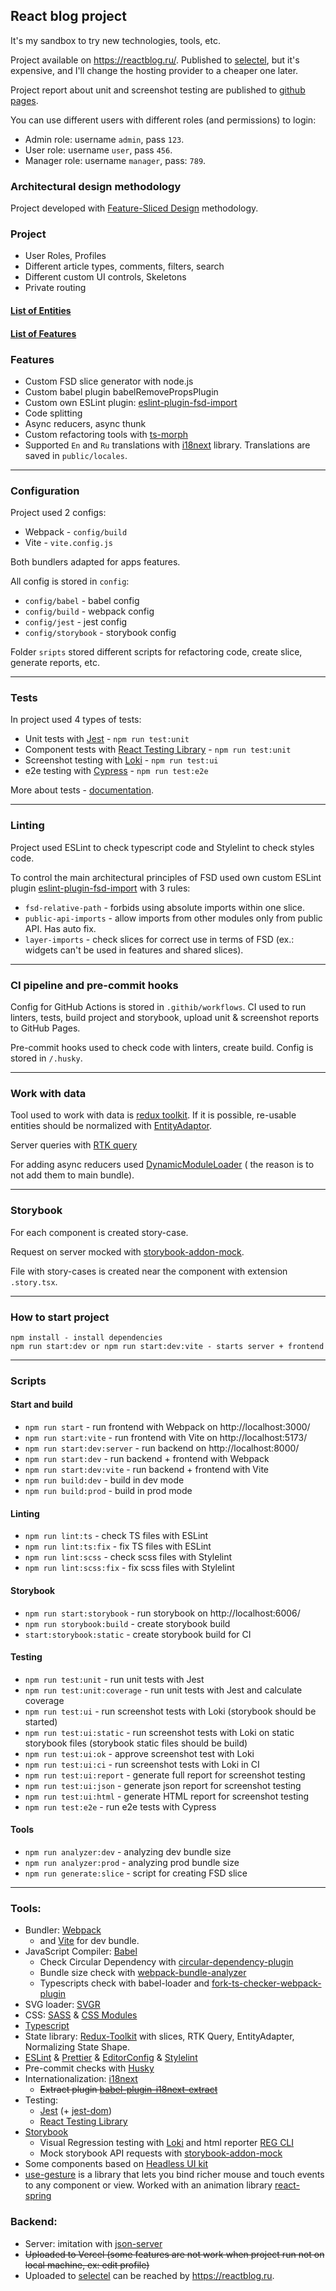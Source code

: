 ## React blog project

It's my sandbox to try new technologies, tools, etc.

Project available on https://reactblog.ru/. Published to [selectel](https://selectel.ru/en/), but
it's expensive, and I'll change the hosting provider to a cheaper one later.

Project report about unit and screenshot testing are published
to [github pages](https://vgratsilev.github.io/react-blog/).

You can use different users with different roles (and permissions) to login:

- Admin role: username `admin`, pass `123`.
- User role: username `user`, pass `456`.
- Manager role: username `manager`, pass: `789`.

### Architectural design methodology

Project developed with [Feature-Sliced Design](https://feature-sliced.design/) methodology.

### Project

* User Roles, Profiles
* Different article types, comments, filters, search
* Different custom UI controls, Skeletons
* Private routing

#### [List of Entities](/docs/Entities.md)

#### [List of Features](/docs/Features.md)

### Features

* Custom FSD slice generator with node.js
* Custom babel plugin babelRemovePropsPlugin
* Custom own ESLint
  plugin: [eslint-plugin-fsd-import](https://www.npmjs.com/package/eslint-plugin-fsd-import)
* Code splitting
* Async reducers, async thunk
* Custom refactoring tools with [ts-morph](https://ts-morph.com/)
* Supported `En` and `Ru` translations with [i18next](https://www.i18next.com/) library.
  Translations are saved
  in `public/locales`.

---

### Configuration

Project used 2 configs:

* Webpack - `config/build`
* Vite - `vite.config.js`

Both bundlers adapted for apps features.

All config is stored in `config`:

* `config/babel` - babel config
* `config/build` - webpack config
* `config/jest` - jest config
* `config/storybook` - storybook config

Folder `sripts` stored different scripts for refactoring code, create slice, generate reports, etc.

___

### Tests

In project used 4 types of tests:

* Unit tests with [Jest](https://jestjs.io/) - `npm run test:unit`
* Component tests with [React Testing Library](https://testing-library.com/) - `npm run test:unit`
* Screenshot testing with [Loki](https://github.com/oblador/loki) - `npm run test:ui`
* e2e testing with [Cypress](https://www.cypress.io/) - `npm run test:e2e`

More about tests - [documentation](/docs/Tests.md).

---

### Linting

Project used ESLint to check typescript code and Stylelint to check styles code.

To control the main architectural principles of FSD used own custom ESLint
plugin [eslint-plugin-fsd-import](https://www.npmjs.com/package/eslint-plugin-fsd-import) with 3
rules:

* `fsd-relative-path` - forbids using absolute imports within one slice.
* `public-api-imports` - allow imports from other modules only from public API. Has auto fix.
* `layer-imports` - check slices for correct use in terms of FSD (ex.: widgets can't be used in
  features and shared slices).

---

### CI pipeline and pre-commit hooks

Config for GitHub Actions is stored in `.githib/workflows`. CI used to run linters, tests, build
project and storybook, upload unit & screenshot reports to GitHub Pages.

Pre-commit hooks used to check code with linters, create build. Config is stored in `/.husky`.

---

### Work with data

Tool used to work with data is [redux toolkit](https://redux-toolkit.js.org/). If it is possible,
re-usable entities should be normalized
with [EntityAdaptor](https://redux-toolkit.js.org/api/createEntityAdapter).

Server queries with [RTK query](https://redux-toolkit.js.org/rtk-query/overview)

For adding async reducers
used [DynamicModuleLoader](/src/shared/lib/components/DynamicModuleLoader/DynamicModuleLoader.tsx) (
the reason is to not add them to main bundle).

---

### Storybook

For each component is created story-case.

Request on server mocked
with [storybook-addon-mock](https://github.com/nutboltu/storybook-addon-mock).

File with story-cases is created near the component with extension `.story.tsx`.

___

### How to start project

```
npm install - install dependencies
npm run start:dev or npm run start:dev:vite - starts server + frontend
```

---

### Scripts

#### Start and build

* `npm run start` - run frontend with Webpack on http://localhost:3000/
* `npm run start:vite` - run frontend with Vite on http://localhost:5173/
* `npm run start:dev:server` - run backend on http://localhost:8000/
* `npm run start:dev` - run backend + frontend with Webpack
* `npm run start:dev:vite` - run backend + frontend with Vite
* `npm run build:dev` - build in dev mode
* `npm run build:prod` - build in prod mode

#### Linting

* `npm run lint:ts` - check TS files with ESLint
* `npm run lint:ts:fix` - fix TS files with ESLint
* `npm run lint:scss` - check scss files with Stylelint
* `npm run lint:scss:fix` - fix scss files with Stylelint

#### Storybook

* `npm run start:storybook` - run storybook on http://localhost:6006/
* `npm run storybook:build` - create storybook build
* `start:storybook:static` - create storybook build for CI

#### Testing

* `npm run test:unit` - run unit tests with Jest
* `npm run test:unit:coverage` - run unit tests with Jest and calculate coverage
* `npm run test:ui` - run screenshot tests with Loki (storybook should be started)
* `npm run test:ui:static` - run screenshot tests with Loki on static storybook files (storybook
  static files should be build)
* `npm run test:ui:ok` - approve screenshot test with Loki
* `npm run test:ui:ci` - run screenshot tests with Loki in CI
* `npm run test:ui:report` - generate full report for screenshot testing
* `npm run test:ui:json` - generate json report for screenshot testing
* `npm run test:ui:html` - generate HTML report for screenshot testing
* `npm run test:e2e` - run e2e tests with Cypress

#### Tools

* `npm run analyzer:dev` - analyzing dev bundle size
* `npm run analyzer:prod` - analyzing prod bundle size
* `npm run generate:slice` - script for creating FSD slice

---

### Tools:

* Bundler: [Webpack](https://webpack.js.org/)
  * and [Vite](https://vitejs.dev/) for dev bundle.
* JavaScript Compiler: [Babel](https://babeljs.io/)
  * Check Circular Dependency
    with [circular-dependency-plugin](https://github.com/aackerman/circular-dependency-plugin)
  * Bundle size check
    with [webpack-bundle-analyzer](https://github.com/webpack-contrib/webpack-bundle-analyzer)
  * Typescripts check with babel-loader
    and [fork-ts-checker-webpack-plugin](https://github.com/TypeStrong/fork-ts-checker-webpack-plugin)
* SVG loader: [SVGR](https://react-svgr.com/)
* CSS: [SASS](https://sass-lang.com/) & [CSS Modules](https://github.com/css-modules/css-modules)
* [Typescript](https://www.typescriptlang.org/)
* State library: [Redux-Toolkit](https://redux-toolkit.js.org/) with slices, RTK Query,
  EntityAdapter, Normalizing State Shape.
* [ESLint](https://eslint.org/) & [Prettier](https://prettier.io/)
  & [EditorConfig](https://editorconfig.org/)
  & [Stylelint](https://stylelint.io/)
* Pre-commit checks with [Husky](https://github.com/typicode/husky)
* Internationalization: [i18next](https://www.i18next.com/)
  * ~~Extract plugin [babel-plugin-i18next-extract](https://i18next-extract.netlify.app/#/)~~
* Testing:
  * [Jest](https://jestjs.io/) (+ [jest-dom](https://github.com/testing-library/jest-dom))
  * [React Testing Library](https://testing-library.com/)
* [Storybook](https://storybook.js.org/)
  * Visual Regression testing with [Loki](https://github.com/oblador/loki) and html
    reporter [REG CLI](https://github.com/reg-viz/reg-cli)
  * Mock storybook API requests
    with [storybook-addon-mock](https://github.com/nutboltu/storybook-addon-mock)
* Some components based on [Headless UI kit](https://headlessui.com/)
* [use-gesture](https://github.com/pmndrs/use-gesture) is a library that lets you bind
  richer mouse and touch events to any component or
  view. Worked with an animation library [react-spring](https://github.com/pmndrs/react-spring)

### Backend:

* Server: imitation with [json-server](https://github.com/typicode/json-server)
* ~~Uploaded to Vercel (some features are not work when project run not on local machine, ex: edit
  profile)~~
* Uploaded to [selectel](https://selectel.ru/en/) can be reached by https://reactblog.ru.
